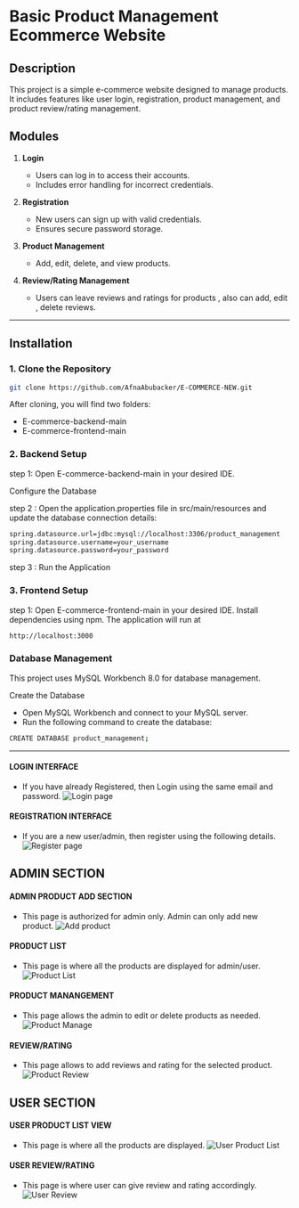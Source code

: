 # Basic Product Management Ecommerce Website

## Description
This project is a simple e-commerce website designed to manage products. It includes features like user login, registration, product management, and product review/rating management.

## Modules
1. **Login**  
   - Users can log in to access their accounts.  
   - Includes error handling for incorrect credentials.  

2. **Registration**  
   - New users can sign up with valid credentials.  
   - Ensures secure password storage.  

3. **Product Management**  
   - Add, edit, delete, and view products.  

4. **Review/Rating Management**  
   - Users can leave reviews and ratings for products , also can add, edit , delete reviews.

---

## Installation
### 1. Clone the Repository
```bash
git clone https://github.com/AfnaAbubacker/E-COMMERCE-NEW.git

```
After cloning, you will find two folders:

- E-commerce-backend-main
- E-commerce-frontend-main

### 2. Backend Setup
step 1: Open  E-commerce-backend-main in your desired IDE.

Configure the Database <br>

step 2 : Open the application.properties file in src/main/resources and update the database connection details:
```bash
spring.datasource.url=jdbc:mysql://localhost:3306/product_management
spring.datasource.username=your_username
spring.datasource.password=your_password
```
step 3 : Run the Application

### 3. Frontend Setup

step 1: Open  E-commerce-frontend-main in your desired IDE.
        Install dependencies using npm.
        The application will run at 
```bash
http://localhost:3000
```

### Database Management

This project uses MySQL Workbench 8.0 for database management.

Create the Database
- Open MySQL Workbench and connect to your MySQL server.
- Run the following command to create the database:
```bash
CREATE DATABASE product_management;
```
---


#### LOGIN INTERFACE
- If you have already Registered, then Login using the same email and password.
![Login page](Assets/login.png)



#### REGISTRATION INTERFACE
- If you are a new user/admin, then register using the following details.
![Register page](assets/register.png)


## ADMIN SECTION
#### ADMIN PRODUCT ADD SECTION
- This page is authorized for admin only. Admin can only add new product.
![Add product](assets/productadd.png)


#### PRODUCT LIST 
- This page is where all the products are displayed for admin/user.
![Product List](assets/productlist.png)

#### PRODUCT MANANGEMENT 
- This page allows the admin to edit or delete products as needed.
![Product Manage](assets/productmanage.png)

#### REVIEW/RATING 
- This page allows to add reviews and rating for the selected product.
![Product Review](assets/productreview.png)

## USER SECTION
#### USER PRODUCT LIST VIEW 
- This page is where all the products are displayed.
![User Product List](assets/userproductlist.png)

#### USER REVIEW/RATING
- This page is where user can give review and rating accordingly.
![User Review](assets/userreview.png)

























